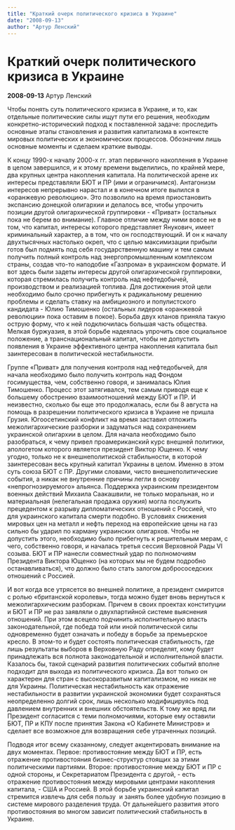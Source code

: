 ```yaml
---
title: "Краткий очерк политического кризиса в Украине"
date: "2008-09-13"
author: "Артур Ленский"
---
```


# Краткий очерк политического кризиса в Украине

**2008-09-13** Артур Ленский

Чтобы понять суть политического кризиса в Украине, и то, как отдельные политические силы ищут пути его решения, необходим конкретно-исторический подход к поставленной задаче: проследить основные этапы становления и развития капитализма в контексте мировых политических и экономических процессов. Обозначим лишь основные моменты и сделаем краткие выводы.

К концу 1990-х началу 2000-х гг. этап первичного накопления в Украине в целом завершился, и к этому времени выделились, по крайней мере, два крупных центра накопления капитала. На политической арене их интересы представляли БЮТ и ПР (ими и ограничимся). Антагонизм интересов непрерывно нарастал и в конечном итоге вылился в «оранжевую революцию». Это позволило на время приостановить экспансию донецкой олигархии и делалось все, чтобы упрочить позиции другой олигархической группировки - «Приват» (остальных пока не берем во внимание). Главное отличие между ними вовсе не в том, что капитал, интересы которого представляет Янукович, имеет криминальный характер, а в том, что он господствующий. И он к началу двухтысячных настолько окреп, что с целью максимизации прибыли готов был подмять под себя государственную машину и тем самым получить полный контроль над энергопромышленным комплексом страны, создав что-то наподобие «Газпрома» в украинском формате. И вот здесь были задеты интересы другой олигархической группировки, которая стремилась получить контроль над нефтедобычей, производством и реализацией топлива. Для достижения этой цели необходимо было срочно прибегнуть к радикальному решению проблемы и сделать ставку на амбициозного и популистского кандидата - Юлию Тимошенко (остальных лидеров «оранжевой революции» пока оставим в покое). Борьба двух кланов приняла такую острую форму, что к ней подключилась большая часть общества. Мелкая буржуазия, в этой борьбе надеялась упрочить свое социальное положение, а транснациональный капитал, чтобы не допустить появления в Украине эффективного центра накопления капитала был заинтересован в политической нестабильности.

Группе «Приват» для получения контроля над нефтедобычей, для начала необходимо было получить контроль над Фондом госимущества, чем, собственно говоря, и занималась Юлия Тимошенко. Процесс этот затягивался, тем самым приводя еще к большему обострению взаимоотношений между БЮТ и ПР. И неизвестно, сколько бы еще это продолжалась, если бы 8 августа на помощь в разрешении политического кризиса в Украине не пришла Грузия. Югоосетинский конфликт на время заставил отложить межолигархические разборки и задуматься над сохранением украинской олигархии в целом. Для начала необходимо было разобраться, к чему привел проамериканский курс внешней политики, апологетом которого является президент Виктор Ющенко. К чему угодно, только не к внешнеполитиской стабильности, в которой заинтересован весь крупный капитал Украины в целом. Именно в этом суть союза БЮТ с ПР. Другими словами, чисто внешнеполитические события, а никак не внутренние причины легли в основу «непрогнозируемого» альянса. Поддержка украинским президентом военных действий Михаила Саакашвили, не только моральная, но и материальная (нелегальная продажа оружия) могла послужить прецедентом к разрыву дипломатических отношений с Россией, что для украинского капитала смерти подобно. В условиях снижения мировых цен на металл и нефть переход на европейские цены на газ сильно бы ударил по карману украинских олигархов. Чтобы не допустить этого, необходимо было прибегнуть к решительным мерам, с чего, собственно говоря, и началась третья сессия Верховной Рады VI созыва. БЮТ и ПР нанесли совместный удар по полномочиям Президента Виктора Ющенко (на которых мы не будем подробно останавливаться), что должно было стать залогом добрососедских отношений с Россией.

И вот когда все утрясется во внешней политике, а президент смирится с ролью «британской королевы», тогда можно будет вновь вернуться к межолигархическим разборкам. Причем в своих проектах конституции и БЮТ и ПР не раз заявляли о двухпартийной системе выяснения отношений. При этом всецело подчинить исполнительную власть законодательной, где победа той или иной политической силы одновременно будет означать и победу в борьбе за премьерское кресло. В этом-то и будет состоять политическая стабильность, где лишь результаты выборов в Верховную Раду определят, кому будет принадлежать вся полнота законодательной и исполнительной власти. Казалось бы, такой сценарий развития политических событий вполне подходит для выхода из политического кризиса. Да вот только он характерен для стран с высокоразвитым капитализмом, но никак не для Украины. Политическая нестабильность как отражение нестабильности в развитии украинской экономики будет сохраняться неопределенно долгий срок, лишь несколько модифицируясь под давлением внутренних и внешних обстоятельств. К тому же вряд ли Президент согласится с теми полномочиями, которые ему оставили БЮТ, ПР и КПУ после принятия Закона «О Кабинете Министров» и сделает все возможное для возвращения себе утраченных позиций.

Подводя итог всему сказанному, следует акцентировать внимание на двух моментах. Первое: противостояние между БЮТ и ПР, есть отражение противостояния бизнес-структур стоящих за этими политическими партиями. Второе: противостояние между БЮТ и ПР с одной стороны, и Секретариатом Президента с другой, - есть отражение противостояния между мировыми центрами накопления капитала, - США и Россией. В этой борьбе украинский капитал стремится извлечь для себя пользу  и занять более удобную позицию в системе мирового разделения труда. От дальнейшего развития этого противостояния во многом зависит политический стабильность в Украине.